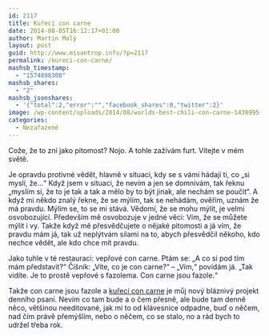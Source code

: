 ```yaml
---
id: 2117
title: Kuřecí con carne
date: 2014-08-05T16:12:17+01:00
author: Martin Malý
layout: post
guid: http://www.misantrop.info/?p=2117
permalink: /kureci-con-carne/
mashsb_timestamp:
  - "1574898300"
mashsb_shares:
  - "2"
mashsb_jsonshares:
  - '{"total":2,"error":"","facebook_shares":0,"twitter":2}'
image: /wp-content/uploads/2014/08/worlds-best-chili-con-carne-1438995-m.jpg
categories:
  - Nezařazené
---
```

Cože, že to zní jako pitomost? Nojo. A tohle zažívám furt. Vítejte v mém světě.

<!--more-->

<p style="color: #141823;">
  Je opravdu protivné vědět, hlavně v situaci, kdy se s vámi hádají ti, co &#8222;si myslí, že&#8230;&#8220; Když jsem v situaci, že nevím a jen se domnívám, tak řeknu &#8222;myslím si, že to je tak a tak a mělo by to být jinak, ale nechám se poučit&#8220;. A když mi někdo znalý řekne, že se mýlím, tak se nehádám, ověřím, uznám že má pravdu. Mýlím se, to se mi stává. Vědomí, že se mohu mýlit, je velmi osvobozující. Především mě osvobozuje v jedné věci: Vím, že se můžete mýlit i vy. Takže když mě přesvědčujete o nějaké pitomosti a já vím, že pravdu mám já, tak už neplýtvám silami na to, abych přesvědčil někoho, kdo nechce vědět, ale kdo chce mít pravdu.
</p>

<p style="color: #141823;">
  Jako tuhle v té restauraci: vepřové con carne. Ptám se: &#8222;A co si pod tím mám představit?&#8220; Číšník: &#8222;Víte, co je con carne?&#8220; &#8211; &#8222;Vím,&#8220; povídám já. &#8222;Tak vidíte. Je to prostě vepřové s fazolema. Con carne jsou fazole.&#8220;
</p>

<p style="color: #141823;">
  Takže con carne jsou fazole a <a href="http://kcc.misantrop.info/">kuřecí con carne</a> je můj nový bláznivý projekt denního psaní. Nevím co tam bude a o čem přesně, ale bude tam denně něco, většinou needitované, jak mi to od klávesnice odpadne, buď o něčem, nad čím právě přemýšlím, nebo o něčem, co se stalo, no a rád bych to udržel třeba rok.
</p>